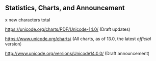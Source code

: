 ## Statistics, Charts, and Announcement

x new characters total

https://unicode.org/charts/PDF/Unicode-14.0/ (Draft updates)

https://www.unicode.org/charts/ (All charts, as of 13.0, the latest _official_ version)

http://www.unicode.org/versions/Unicode14.0.0/ (Draft announcement)
